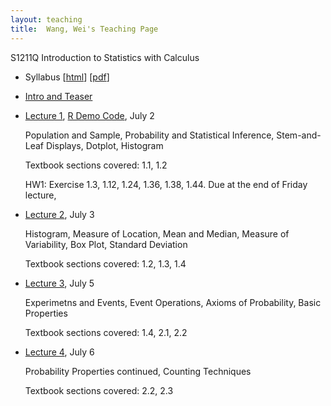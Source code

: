 ```yaml
---
layout: teaching
title:  Wang, Wei's Teaching Page
---
```

S1211Q Introduction to Statistics with Calculus

- Syllabus \[[html](./syllabus.html)\] \[[pdf](./syllabus.pdf)\]
- [Intro and Teaser](./intro.html)
- [Lecture 1](./lecture1.pdf), [R Demo Code](./R_demo_1.R), July 2

  Population and Sample, Probability and Statistical Inference, Stem-and-Leaf
  Displays, Dotplot, Histogram

  Textbook sections covered: 1.1, 1.2

  HW1: Exercise 1.3, 1.12, 1.24, 1.36, 1.38, 1.44.  Due at the end of Friday lecture, 
- [Lecture 2](./lecture2.pdf), July 3   

  Histogram, Measure of Location, Mean and Median,  Measure of Variability, Box Plot, Standard Deviation

  Textbook sections covered: 1.2, 1.3, 1.4

- [Lecture 3](./lecture3.pdf), July 5

  Experimetns and Events, Event Operations, Axioms of Probability, Basic Properties

  Textbook sections covered: 1.4, 2.1, 2.2

- [Lecture 4](./lecture4.pdf), July 6

  Probability Properties continued, Counting Techniques

  Textbook sections covered: 2.2, 2.3              

